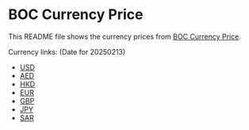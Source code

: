 # BOC Currency Price

This README file shows the currency prices from [BOC Currency Price](https://www.boc.cn/sourcedb/whpj/).

Currency links: (Date for 20250213)

- [USD](https://bocurrencyprice.techina.science/BOC_CURRENCY_PRICE/USD/20250213.json)
- [AED](https://bocurrencyprice.techina.science/BOC_CURRENCY_PRICE/AED/20250213.json)
- [HKD](https://bocurrencyprice.techina.science/BOC_CURRENCY_PRICE/HKD/20250213.json)
- [EUR](https://bocurrencyprice.techina.science/BOC_CURRENCY_PRICE/EUR/20250213.json)
- [GBP](https://bocurrencyprice.techina.science/BOC_CURRENCY_PRICE/GBP/20250213.json)
- [JPY](https://bocurrencyprice.techina.science/BOC_CURRENCY_PRICE/JPY/20250213.json)
- [SAR](https://bocurrencyprice.techina.science/BOC_CURRENCY_PRICE/SAR/20250213.json)
